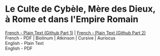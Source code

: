 # Le Culte de Cybèle, Mère des Dieux, à Rome et dans l'Empire Romain

[French - Plain Text (Github Part 1)](full-text-french-1.md) | [French - Plain Text (Github Part 2)](full-text-french-2.md)    
French - PDF | Biolinum | Atkinson | Cursive | Auriocus  
English - Plain Text  
English - PDF  
